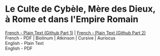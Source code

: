 # Le Culte de Cybèle, Mère des Dieux, à Rome et dans l'Empire Romain

[French - Plain Text (Github Part 1)](full-text-french-1.md) | [French - Plain Text (Github Part 2)](full-text-french-2.md)    
French - PDF | Biolinum | Atkinson | Cursive | Auriocus  
English - Plain Text  
English - PDF  
